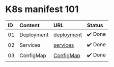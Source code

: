 # K8s manifest 101

| ID  | Content    | URL                       | Status  |
| :-- | :--------- | :------------------------ | :------ |
| 01  | Deployment | [deployment](deployment/) | ✔️ Done |
| 02  | Services   | [services](services/)     | ✔️ Done |
| 03  | ConfigMap  | [ConfigMap](ConfigMap/)   | ✔️ Done |
